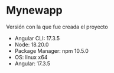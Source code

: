 # Mynewapp

Versión con la que fue creada el proyecto

- Angular CLI: 17.3.5
- Node: 18.20.0
- Package Manager: npm 10.5.0
- OS: linux x64
- Angular: 17.3.5